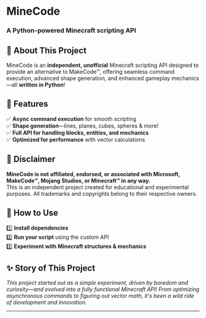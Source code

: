 # MineCode
### A Python-powered Minecraft scripting API  

## 🚀 About This Project  
MineCode is an **independent, unofficial** Minecraft scripting API designed to provide an alternative to MakeCode™, offering seamless command execution, advanced shape generation, and enhanced gameplay mechanics—all **written in Python**!  

## 🔧 Features  
✅ **Async command execution** for smooth scripting  
✅ **Shape generation**—lines, planes, cubes, spheres & more!  
✅ **Full API for handling blocks, entities, and mechanics**  
✅ **Optimized for performance** with vector calculations  

## 📜 Disclaimer  
**MineCode is not affiliated, endorsed, or associated with Microsoft, MakeCode™, Mojang Studios, or Minecraft™ in any way.**  
This is an independent project created for educational and experimental purposes. All trademarks and copyrights belong to their respective owners.  

## 📂 How to Use  
1️⃣ **Install dependencies**  
2️⃣ **Run your script** using the custom API  
3️⃣ **Experiment with Minecraft structures & mechanics**  

## ✨ Story of This Project  
_This project started out as a simple experiment, driven by boredom and curiosity—and evolved into a fully functional Minecraft API! From optimizing asynchronous commands to figuring out vector math, it's been a wild ride of development and innovation._  

---  
